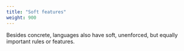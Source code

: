 ```yaml
---
title: "Soft features"
weight: 900
---
```


Besides concrete, languages also have soft, unenforced, but equally important rules or features. 
